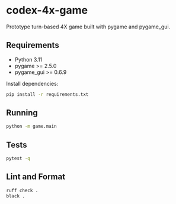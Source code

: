 # codex-4x-game

Prototype turn-based 4X game built with pygame and pygame_gui.

## Requirements
- Python 3.11
- pygame >= 2.5.0
- pygame_gui >= 0.6.9

Install dependencies:
```bash
pip install -r requirements.txt
```

## Running
```bash
python -m game.main
```

## Tests
```bash
pytest -q
```

## Lint and Format
```bash
ruff check .
black .
```
